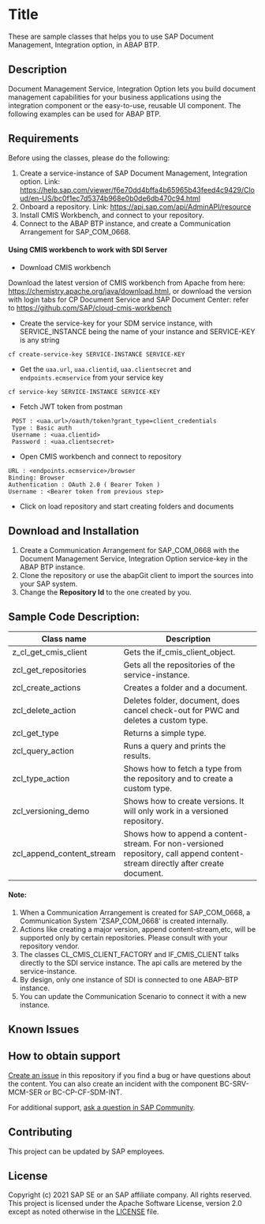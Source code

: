 # Title
These are sample classes that helps you to use SAP Document Management, Integration option, in ABAP BTP.
## Description
Document Management Service, Integration Option lets you build document management capabilities for your business applications using the integration component or the easy-to-use, reusable UI component.
The following examples can be used for ABAP BTP.
## Requirements
Before using the classes, please do the following:
1. Create a service-instance of SAP Document Management, Integration option. 
Link: https://help.sap.com/viewer/f6e70dd4bffa4b65965b43feed4c9429/Cloud/en-US/bc0f1ec7d5374b968e0b0de6db470c94.html
2. Onboard a repository.
Link: https://api.sap.com/api/AdminAPI/resource
3. Install CMIS Workbench, and connect to your repository.
4. Connect to the ABAP BTP instance, and create a Communication Arrangement for SAP_COM_0668.

#### Using CMIS workbench to work with SDI Server
 - Download CMIS workbench

Download the latest version of CMIS workbench from Apache from here: https://chemistry.apache.org/java/download.html, or download the version with login tabs for CP Document Service and SAP Document Center: refer to https://github.com/SAP/cloud-cmis-workbench

- Create the service-key for your SDM service instance, with SERVICE_INSTANCE being the name of your instance and SERVICE-KEY is any string
``` code
cf create-service-key SERVICE-INSTANCE SERVICE-KEY
```

- Get the `uaa.url`, `uaa.clientid`, `uaa.clientsecret` and `endpoints.ecmservice` from your service key
``` code
cf service-key SERVICE-INSTANCE SERVICE-KEY
```

- Fetch JWT token from postman
```http
 POST : <uaa.url>/oauth/token?grant_type=client_credentials
 Type : Basic auth
 Username : <uaa.clientid>
 Password : <uaa.clientsecret>
```

- Open CMIS workbench and connect to repository
```http
URL : <endpoints.ecmservice>/browser
Binding: Browser
Authentication : OAuth 2.0 ( Bearer Token )
Username : <Bearer token from previous step>
```

- Click on load repository and start creating folders and documents

## Download and Installation
1. Create a Communication Arrangement for SAP_COM_0668 with the Document Management Service, Integration Option service-key in the ABAP BTP instance.
2. Clone the repository or use the abapGit client to import the sources into your SAP system.
3. Change the **Repository Id** to the one created by you.

## Sample Code Description:
| Class name  | Description |
| ------------- | ------------- |
| z_cl_get_cmis_client | Gets the if_cmis_client_object. |
| zcl_get_repositories | Gets all the repositories of the service-instance. |
| zcl_create_actions | Creates a folder and a document. |
| zcl_delete_action | Deletes folder, document, does cancel check-out for PWC and deletes a custom type. |
| zcl_get_type | Returns a simple type. |
| zcl_query_action | Runs a query and prints the results. |
| zcl_type_action | Shows how to fetch a type from the repository and to create a custom type. |
| zcl_versioning_demo | Shows how to create versions. It will only work in a versioned repository. |
| zcl_append_content_stream | Shows how to append a content-stream. For non-versioned repository, call append content-stream directly after create document. |

#### Note:
1. When a Communication Arrangement is created for SAP_COM_0668, a Communication System 'ZSAP_COM_0668' is created internally.
2. Actions like creating a major version, append content-stream,etc, will be supported only by certain repositories. Please consult with your repository vendor.
3. The classes CL_CMIS_CLIENT_FACTORY and IF_CMIS_CLIENT talks directly to the SDI service instance. The api calls are metered by the service-instance.
4. By design, only one instance of SDI is connected to one ABAP-BTP instance. 
5. You can update the Communication Scenario to connect it with a new instance.

## Known Issues

## How to obtain support

[Create an issue](https://github.com/SAP-samples/<repository-name>/issues) in this repository if you find a bug or have questions about the content.
You can also create an incident with the component BC-SRV-MCM-SER or BC-CP-CF-SDM-INT.
 
For additional support, [ask a question in SAP Community](https://answers.sap.com/questions/ask.html).

## Contributing
This project can be updated by SAP employees.

## License
Copyright (c) 2021 SAP SE or an SAP affiliate company. All rights reserved. This project is licensed under the Apache Software License, version 2.0 except as noted otherwise in the [LICENSE](LICENSES/Apache-2.0.txt) file.
